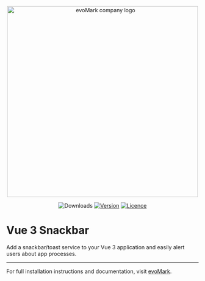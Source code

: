<p align="center">
    <a href="https://evomark.co.uk" target="_blank" alt="Link to evoMark's website">
        <picture>
          <source media="(prefers-color-scheme: dark)" srcset="https://evomark.co.uk/wp-content/uploads/static/evomark-logo--dark.svg">
          <source media="(prefers-color-scheme: light)" srcset="https://evomark.co.uk/wp-content/uploads/static/evomark-logo--light.svg">
          <img alt="evoMark company logo" src="https://evomark.co.uk/wp-content/uploads/static/evomark-logo--light.svg" width="500">
        </picture>
    </a>
</p>

<p align="center">
  <img src="https://img.shields.io/npm/dm/vue3-snackbar.svg" alt="Downloads"></a>
  <a href="https://www.npmjs.com/package/vue3-snackbar"><img src="https://img.shields.io/npm/v/vue3-snackbar.svg" alt="Version"></a>
  <a href="https://github.com/evo-mark/vue3-snackbar/blob/main/LICENCE"><img src="https://img.shields.io/npm/l/vue3-snackbar.svg" alt="Licence"></a>
</p>

# Vue 3 Snackbar

Add a snackbar/toast service to your Vue 3 application and easily alert users about app processes.

---

For full installation instructions and documentation, visit [evoMark](https://evomark.co.uk/open-source-software/vue3-snackbar/).
